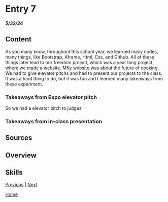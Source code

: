 # Entry 7
##### 5/32/24

## Content 

As you many know, throughout this school year, we learned many codes, many things, like Bootstrap, Aframe, Html, Css, and Github. All of these things later lead to our freedom project, which was a year long project, where we made a website. MKy website was about the future of cooking. We had to give elevator pitchs and had to present our projects to the class. It was a hard thing to do, but it was fun and I learned many takeaways from these experiment.

### Takeaways from Expo elevator pitch

So we had a elevator pitch to judges 


### Takeaways from in-class presentation


## Sources


## Overview

## Skills 





[Previous](entry06.md) | [Next](entry08.md)

[Home](../README.md)
